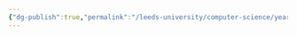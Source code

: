 ```yaml
---
{"dg-publish":true,"permalink":"/leeds-university/computer-science/year-1/professional-computing/week-3-2-software-development-process/6-implement/"}
---
```



